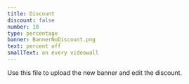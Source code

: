 ```yaml
---
title: Discount
discount: false
number: 10
type: percentage
banner: BannerNoDiscount.png
text: percent off
smallText: on every videowall
---
```


Use this file to upload the new banner and edit the discount.
